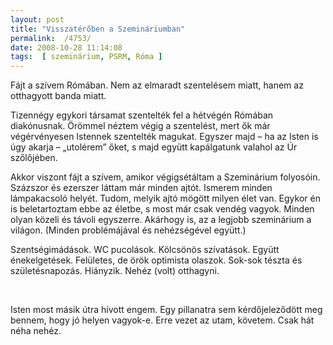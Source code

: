 ```yaml
---
layout: post
title: "Visszatérőben a Szemináriumban"
permalink:  /4753/ 
date: 2008-10-28 11:14:08
tags:  [ szeminárium, PSRM, Róma ] 
---
```

Fájt a szívem Rómában. Nem az elmaradt szentelésem miatt, hanem az otthagyott banda miatt.



<!--break-->  
Tizennégy egykori társamat szentelték fel a hétvégén Rómában diakónusnak. &Ouml;römmel néztem végig a szentelést, mert ők már végérvényesen Istennek szentelték magukat. Egyszer majd &ndash; ha az Isten is úgy akarja &ndash; &bdquo;utolérem&rdquo; őket, s majd együtt kapálgatunk valahol az Úr szőlőjében.

   <p style="margin-bottom: 0cm">Akkor viszont fájt a szívem, amikor végigsétáltam a Szeminárium folyosóin. Százszor és ezerszer láttam már minden ajtót. Ismerem minden lámpakacsoló helyét. Tudom, melyik ajtó mögött milyen élet van. Egykor én is beletartoztam ebbe az életbe, s most már csak vendég vagyok. Minden olyan közeli és távoli egyszerre. Akárhogy is, az a legjobb szeminárium a világon. (Minden problémájával és nehézségével együtt.)</p> <p style="margin-bottom: 0cm">Szentségimádások. WC pucolások. Kölcsönös szívatások. Együtt énekelgetések. Felületes, de örök optimista olaszok. Sok-sok tészta és születésnapozás. Hiányzik. Nehéz (volt) otthagyni.</p> <p style="margin-bottom: 0cm">&nbsp;</p> <p >Isten most másik útra hívott engem. Egy pillanatra sem kérdőjeleződött meg bennem, hogy jó helyen vagyok-e. Erre vezet az utam, követem. Csak hát néha nehéz.</p>